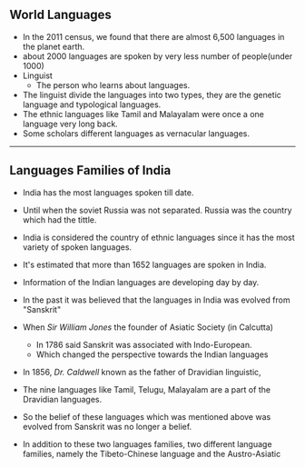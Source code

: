 ## World Languages

- In the 2011 census, we found that there are almost 6,500 languages in the planet earth.
- about 2000 languages are spoken by very less number of people(under 1000)
- Linguist
	- The person who learns about languages.
- The linguist divide the languages into two types, they are the genetic language and typological languages.
- The ethnic languages like Tamil and Malayalam were once a one language very long back.
- Some scholars different languages as vernacular languages.
---
## Languages Families of India
- India has the most languages spoken till date.
- Until when the soviet Russia was not separated. Russia was the country which had the tittle.
- India is considered the country of ethnic languages since it has the most variety of spoken languages.
- It's estimated that more than 1652 languages are spoken in India.

- Information of the Indian languages are developing day by day.
- In the past it was believed that the languages in India was evolved from "Sanskrit"
- When *Sir William Jones* the founder of Asiatic Society (in Calcutta) 
	- In 1786 said Sanskrit was associated with Indo-European. 
	- Which changed the perspective towards the Indian languages
- In 1856, *Dr. Caldwell* known as the father of Dravidian linguistic,
- The nine languages like Tamil, Telugu, Malayalam are a part of the Dravidian languages.
- So the belief of these languages which was mentioned above was evolved from Sanskrit was no longer a belief.
- In addition to these two languages families, two different language families, namely the Tibeto-Chinese language and the Austro-Asiatic